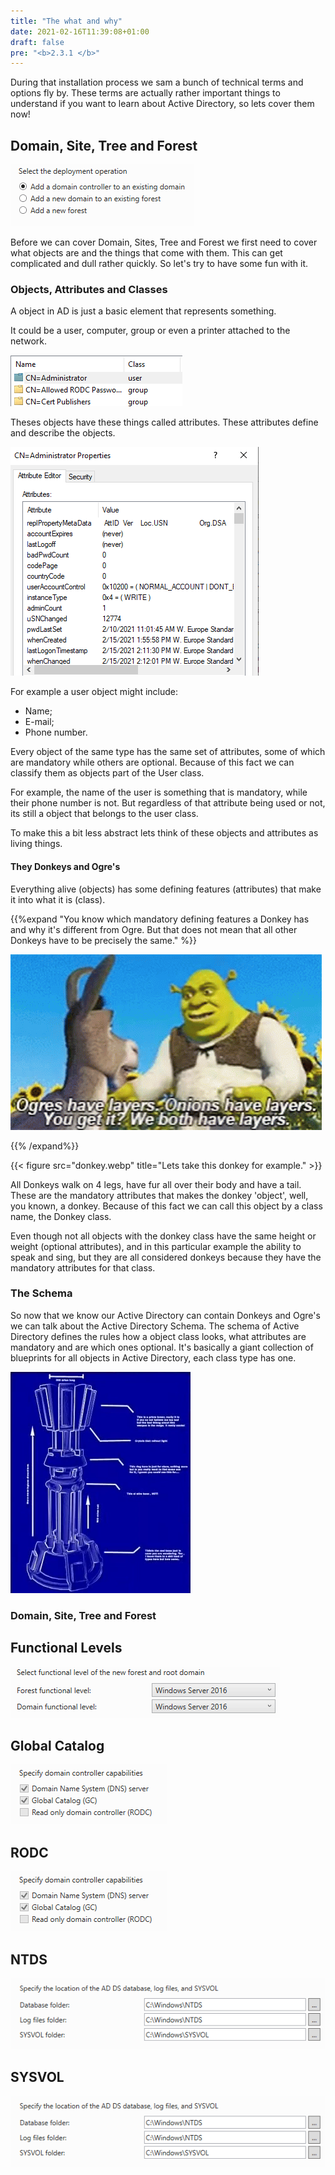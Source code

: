 ```yaml
---
title: "The what and why"
date: 2021-02-16T11:39:08+01:00
draft: false
pre: "<b>2.3.1 </b>"
---
```


During that installation process we sam a bunch of technical terms and options fly by. These terms are actually rather important things to understand if you want to learn about Active Directory, so lets cover them now!

## Domain, Site, Tree and Forest

![](domain_site_tree_forest.png)

Before we can cover Domain, Sites, Tree and Forest we first need to cover what objects are and the things that come with them. This can get complicated and dull rather quickly. So let's try to have some fun with it.

### Objects, Attributes and Classes

A object in AD is just a basic element that represents something. 

It could be a user, computer, group or even a printer attached to the network.

![](objects.png)

Theses objects have these things called attributes. These attributes define and describe the objects.

![](attributes.png)

For example a user object might include:

- Name;
- E-mail;
- Phone number.

Every object of the same type has the same set of attributes, some of which are mandatory while others are optional. Because of this fact we can classify them as objects part of the User class.

For example, the name of the user is something that is mandatory, while their phone number is not. But regardless of that attribute being used or not, its still a object that belongs to the user class.

To make this a bit less abstract lets think of these objects and attributes as living things. 

#### They Donkeys and Ogre's

Everything alive (objects) has some defining features (attributes) that make it into what it is (class).

{{%expand "You know which mandatory defining features a Donkey has and why it's different from Ogre. But that does not mean that all other Donkeys have to be precisely the same." %}}

![](layers.gif)

{{% /expand%}}

{{< figure src="donkey.webp" title="Lets take this donkey for example." >}}

All Donkeys walk on 4 legs, have fur all over their body and have a tail. These are the mandatory attributes that makes the donkey 'object', well, you known, a donkey. Because of this fact we can call this object by a class name, the Donkey class. 

Even though not all objects with the donkey class have the same height or weight (optional attributes), and in this particular example the ability to speak and sing, but they are all considered donkeys because they have the mandatory attributes for that class.

### The Schema

So now that we know our Active Directory can contain Donkeys and Ogre's we can talk about the Active Directory Schema.
The schema of Active Directory defines the rules how a object class looks, what attributes are mandatory and are which ones optional. It's basically a giant collection of blueprints for all objects in Active Directory, each class type has one.

![](blueprint.png)

### Domain, Site, Tree and Forest


## Functional Levels

![](functional_levels.png)

## Global Catalog

![](gc.png)

## RODC

![](gc.png)

## NTDS

![](ntds.png)

## SYSVOL

![](ntds.png)
